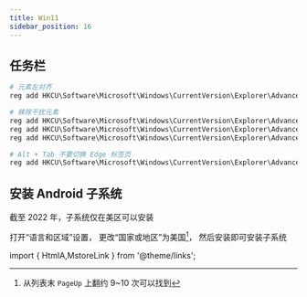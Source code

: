 ```yaml
---
title: Win11
sidebar_position: 16
---
```


## 任务栏

```powershell
# 元素左对齐
reg add HKCU\Software\Microsoft\Windows\CurrentVersion\Explorer\Advanced /v TaskbarAl /t REG_DWORD /d 0 /f

# 移除干扰元素
reg add HKCU\Software\Microsoft\Windows\CurrentVersion\Explorer\Advanced /v TaskbarDa /t REG_DWORD /d 0 /f
reg add HKCU\Software\Microsoft\Windows\CurrentVersion\Explorer\Advanced /v TaskbarMn /t REG_DWORD /d 0 /f
reg add HKCU\Software\Microsoft\Windows\CurrentVersion\Explorer\Advanced /v MMTaskbarMode /t REG_DWORD /d 2 /f

# Alt + Tab 不要切换 Edge 标签页
reg add HKCU\Software\Microsoft\Windows\CurrentVersion\Explorer\Advanced /v MultiTaskingAltTabFilter /t REG_DWORD /d 3 /f

```

## 安装 Android 子系统

截至 2022 年，子系统仅在美区可以安装

打开<HtmlA href="ms-settings:regionlanguage">“语言和区域”设置</HtmlA>，
更改“国家或地区”为美国[^1]，
然后安装<MstoreLink id="9NJHK44TTKSX" name="亚马逊应用商店" />即可安装子系统

[^1]: 从列表末 `PageUp` 上翻约 9\~10 次可以找到

import { HtmlA,MstoreLink } from '@theme/links';
